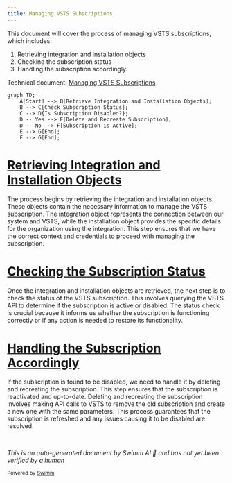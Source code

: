 ```yaml
---
title: Managing VSTS Subscriptions
---
```

This document will cover the process of managing VSTS subscriptions, which includes:

1. Retrieving integration and installation objects
2. Checking the subscription status
3. Handling the subscription accordingly.

Technical document: <SwmLink doc-title="Managing VSTS Subscriptions">[Managing VSTS Subscriptions](/.swm/managing-vsts-subscriptions.l9rsz8ut.sw.md)</SwmLink>

```mermaid
graph TD;
    A[Start] --> B[Retrieve Integration and Installation Objects];
    B --> C[Check Subscription Status];
    C --> D{Is Subscription Disabled?};
    D -- Yes --> E[Delete and Recreate Subscription];
    D -- No --> F[Subscription is Active];
    E --> G[End];
    F --> G[End];
```

# [Retrieving Integration and Installation Objects](https://app.swimm.io/repos/Z2l0aHViJTNBJTNBc2VudHJ5LWRlbW8tMSUzQSUzQVN3aW1tLURlbW8=/docs/l9rsz8ut#vsts_subscription_check)

The process begins by retrieving the integration and installation objects. These objects contain the necessary information to manage the VSTS subscription. The integration object represents the connection between our system and VSTS, while the installation object provides the specific details for the organization using the integration. This step ensures that we have the correct context and credentials to proceed with managing the subscription.

# [Checking the Subscription Status](https://app.swimm.io/repos/Z2l0aHViJTNBJTNBc2VudHJ5LWRlbW8tMSUzQSUzQVN3aW1tLURlbW8=/docs/l9rsz8ut#vsts_subscription_check)

Once the integration and installation objects are retrieved, the next step is to check the status of the VSTS subscription. This involves querying the VSTS API to determine if the subscription is active or disabled. The status check is crucial because it informs us whether the subscription is functioning correctly or if any action is needed to restore its functionality.

# [Handling the Subscription Accordingly](https://app.swimm.io/repos/Z2l0aHViJTNBJTNBc2VudHJ5LWRlbW8tMSUzQSUzQVN3aW1tLURlbW8=/docs/l9rsz8ut#vsts_subscription_check)

If the subscription is found to be disabled, we need to handle it by deleting and recreating the subscription. This step ensures that the subscription is reactivated and up-to-date. Deleting and recreating the subscription involves making API calls to VSTS to remove the old subscription and create a new one with the same parameters. This process guarantees that the subscription is refreshed and any issues causing it to be disabled are resolved.

&nbsp;

*This is an auto-generated document by Swimm AI 🌊 and has not yet been verified by a human*

<SwmMeta version="3.0.0" repo-id="Z2l0aHViJTNBJTNBc2VudHJ5LWRlbW8tMSUzQSUzQVN3aW1tLURlbW8=" repo-name="sentry-demo-1" doc-type="product-flows"><sup>Powered by [Swimm](/)</sup></SwmMeta>
